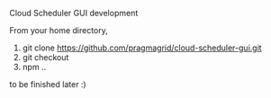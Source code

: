 Cloud Scheduler GUI development

From your home directory, 

1) git clone https://github.com/pragmagrid/cloud-scheduler-gui.git
2) git checkout <branch name>
3) npm ..

to be finished later :)
